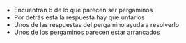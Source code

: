 

- Encuentran 6 de lo que parecen ser pergaminos
- Por detrás esta la respuesta hay que untarlos
- Unos de las respuestas del pergamino ayuda a resolverlo
- Unos de los pergaminos parecen estar arrancados